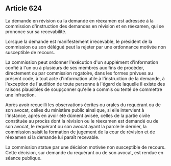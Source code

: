 Article 624
----
La demande en révision ou la demande en réexamen est adressée à la commission
d'instruction des demandes en révision et en réexamen, qui se prononce sur sa
recevabilité.

Lorsque la demande est manifestement irrecevable, le président de la commission
ou son délégué peut la rejeter par une ordonnance motivée non susceptible de
recours.

La commission peut ordonner l'exécution d'un supplément d'information confié à
l'un ou à plusieurs de ses membres aux fins de procéder, directement ou par
commission rogatoire, dans les formes prévues au présent code, à tout acte
d'information utile à l'instruction de la demande, à l'exception de l'audition
de toute personne à l'égard de laquelle il existe des raisons plausibles de
soupçonner qu'elle a commis ou tenté de commettre une infraction.

Après avoir recueilli les observations écrites ou orales du requérant ou de son
avocat, celles du ministère public ainsi que, si elle intervient à l'instance,
après en avoir été dûment avisée, celles de la partie civile constituée au
procès dont la révision ou le réexamen est demandé ou de son avocat, le
requérant ou son avocat ayant la parole le dernier, la commission saisit la
formation de jugement de la cour de révision et de réexamen si la demande lui
paraît recevable.

La commission statue par une décision motivée non susceptible de recours. Cette
décision, sur demande du requérant ou de son avocat, est rendue en séance
publique.
